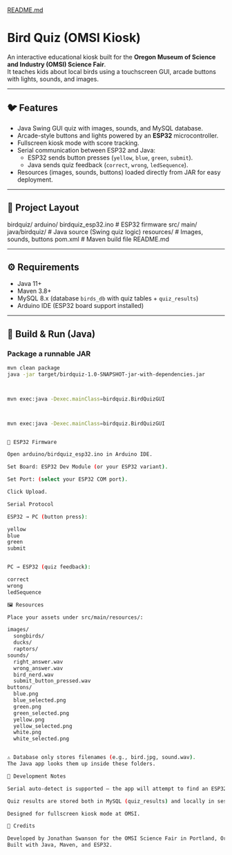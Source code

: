 [README.md](https://github.com/user-attachments/files/22194141/README.md)
# Bird Quiz (OMSI Kiosk)

An interactive educational kiosk built for the **Oregon Museum of Science and Industry (OMSI) Science Fair**.  
It teaches kids about local birds using a touchscreen GUI, arcade buttons with lights, sounds, and images.

---

## 🐦 Features
- Java Swing GUI quiz with images, sounds, and MySQL database.
- Arcade-style buttons and lights powered by an **ESP32** microcontroller.
- Fullscreen kiosk mode with score tracking.
- Serial communication between ESP32 and Java:
  - ESP32 sends button presses (`yellow`, `blue`, `green`, `submit`).
  - Java sends quiz feedback (`correct`, `wrong`, `ledSequence`).
- Resources (images, sounds, buttons) loaded directly from JAR for easy deployment.

---


## 📂 Project Layout
birdquiz/
arduino/
birdquiz_esp32.ino # ESP32 firmware
src/
main/
java/birdquiz/ # Java source (Swing quiz logic)
resources/ # Images, sounds, buttons
pom.xml # Maven build file
README.md



---

## ⚙️ Requirements
- Java 11+
- Maven 3.8+
- MySQL 8.x (database `birds_db` with quiz tables + `quiz_results`)
- Arduino IDE (ESP32 board support installed)

---

## 🚀 Build & Run (Java)

### Package a runnable JAR
```bash
mvn clean package
java -jar target/birdquiz-1.0-SNAPSHOT-jar-with-dependencies.jar



mvn exec:java -Dexec.mainClass=birdquiz.BirdQuizGUI



mvn exec:java -Dexec.mainClass=birdquiz.BirdQuizGUI


🔌 ESP32 Firmware

Open arduino/birdquiz_esp32.ino in Arduino IDE.

Set Board: ESP32 Dev Module (or your ESP32 variant).

Set Port: (select your ESP32 COM port).

Click Upload.

Serial Protocol

ESP32 → PC (button press):

yellow
blue
green
submit


PC → ESP32 (quiz feedback):

correct
wrong
ledSequence

🖼️ Resources

Place your assets under src/main/resources/:

images/
  songbirds/
  ducks/
  raptors/
sounds/
  right_answer.wav
  wrong_answer.wav
  bird_nerd.wav
  submit_button_pressed.wav
buttons/
  blue.png
  blue_selected.png
  green.png
  green_selected.png
  yellow.png
  yellow_selected.png
  white.png
  white_selected.png


⚠️ Database only stores filenames (e.g., bird.jpg, sound.wav).
The Java app looks them up inside these folders.

🧪 Development Notes

Serial auto-detect is supported — the app will attempt to find an ESP32 COM port automatically.

Quiz results are stored both in MySQL (quiz_results) and locally in session memory.

Designed for fullscreen kiosk mode at OMSI.

🙌 Credits

Developed by Jonathan Swanson for the OMSI Science Fair in Portland, Oregon.
Built with Java, Maven, and ESP32.
